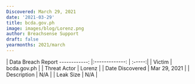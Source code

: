 ```yaml
---
Discovered: March 29, 2021
date: '2021-03-29'
title: bcda.gov.ph
image: images/blog/Lorenz.png
author: Breachsense Support
draft: false
yearmonths: 2021/march
---
```



| Data Breach Report
------------:   |:-------------:    | :-----:|
| Victim    | bcda.gov.ph      | 
| Threat Actor    | Lorenz      | 
| Date Discovered    | Mar 29, 2021      | 
| Description    | N/A      | 
| Leak Size    | N/A      | 

